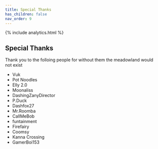 ```yaml
---
title: Special Thanks
has_children: false
nav_order: 9
---
```


{% include analytics.html %}

## Special Thanks

Thank you to the folloing people for without them the meadowland would not exist

* Vuk
* Pot Noodles
* Elly 2.0
* Moonaliss
* DashingZanyDirector
* P.Duck
* Dashfox27
* Mr.Roomba
* CallMeBob
* funtainment
* Firefairy
* Coomsy
* Kanna Crossing
* GamerBoi153
